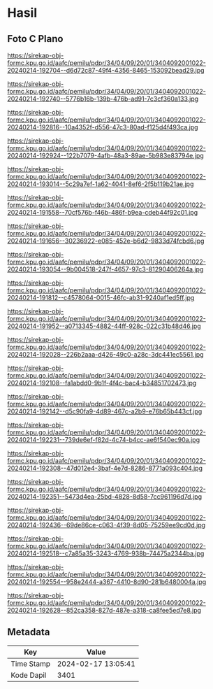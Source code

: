 # Hasil

## Foto C Plano

https://sirekap-obj-formc.kpu.go.id/aafc/pemilu/pdpr/34/04/09/20/01/3404092001022-20240214-192704--d6d72c87-49f4-4356-8465-153092bead29.jpg

https://sirekap-obj-formc.kpu.go.id/aafc/pemilu/pdpr/34/04/09/20/01/3404092001022-20240214-192740--5776b16b-139b-476b-ad91-7c3cf360a133.jpg

https://sirekap-obj-formc.kpu.go.id/aafc/pemilu/pdpr/34/04/09/20/01/3404092001022-20240214-192816--10a4352f-d556-47c3-80ad-f125d4f493ca.jpg

https://sirekap-obj-formc.kpu.go.id/aafc/pemilu/pdpr/34/04/09/20/01/3404092001022-20240214-192924--122b7079-4afb-48a3-89ae-5b983e83794e.jpg

https://sirekap-obj-formc.kpu.go.id/aafc/pemilu/pdpr/34/04/09/20/01/3404092001022-20240214-193014--5c29a7ef-1a62-4041-8ef6-2f5b119b21ae.jpg

https://sirekap-obj-formc.kpu.go.id/aafc/pemilu/pdpr/34/04/09/20/01/3404092001022-20240214-191558--70cf576b-f46b-486f-b9ea-cdeb44f92c01.jpg

https://sirekap-obj-formc.kpu.go.id/aafc/pemilu/pdpr/34/04/09/20/01/3404092001022-20240214-191656--30236922-e085-452e-b6d2-9833d74fcbd6.jpg

https://sirekap-obj-formc.kpu.go.id/aafc/pemilu/pdpr/34/04/09/20/01/3404092001022-20240214-193054--9b004518-247f-4657-97c3-81290406264a.jpg

https://sirekap-obj-formc.kpu.go.id/aafc/pemilu/pdpr/34/04/09/20/01/3404092001022-20240214-191812--c4578064-0015-46fc-ab31-9240af1ed5ff.jpg

https://sirekap-obj-formc.kpu.go.id/aafc/pemilu/pdpr/34/04/09/20/01/3404092001022-20240214-191952--a0713345-4882-44ff-928c-022c31b48d46.jpg

https://sirekap-obj-formc.kpu.go.id/aafc/pemilu/pdpr/34/04/09/20/01/3404092001022-20240214-192028--226b2aaa-d426-49c0-a28c-3dc441ec5561.jpg

https://sirekap-obj-formc.kpu.go.id/aafc/pemilu/pdpr/34/04/09/20/01/3404092001022-20240214-192108--fa1abdd0-9b1f-4f4c-bac4-b34851702473.jpg

https://sirekap-obj-formc.kpu.go.id/aafc/pemilu/pdpr/34/04/09/20/01/3404092001022-20240214-192142--d5c90fa9-4d89-467c-a2b9-e76b65b443cf.jpg

https://sirekap-obj-formc.kpu.go.id/aafc/pemilu/pdpr/34/04/09/20/01/3404092001022-20240214-192231--739de6ef-f82d-4c74-b4cc-ae6f540ec90a.jpg

https://sirekap-obj-formc.kpu.go.id/aafc/pemilu/pdpr/34/04/09/20/01/3404092001022-20240214-192308--47d012e4-3baf-4e7d-8286-8771a093c404.jpg

https://sirekap-obj-formc.kpu.go.id/aafc/pemilu/pdpr/34/04/09/20/01/3404092001022-20240214-192351--5473d4ea-25bd-4828-8d58-7cc961196d7d.jpg

https://sirekap-obj-formc.kpu.go.id/aafc/pemilu/pdpr/34/04/09/20/01/3404092001022-20240214-192436--69de86ce-c063-4f39-8d05-75259ee9cd0d.jpg

https://sirekap-obj-formc.kpu.go.id/aafc/pemilu/pdpr/34/04/09/20/01/3404092001022-20240214-192518--c7a85a35-3243-4769-938b-74475a2344ba.jpg

https://sirekap-obj-formc.kpu.go.id/aafc/pemilu/pdpr/34/04/09/20/01/3404092001022-20240214-192554--958e2444-a367-4410-8d90-281b6480004a.jpg

https://sirekap-obj-formc.kpu.go.id/aafc/pemilu/pdpr/34/04/09/20/01/3404092001022-20240214-192628--852ca358-827d-487e-a318-ca8fee5ed7e8.jpg


## Metadata

| Key        | Value               |
| ---------- | ------------------- |
| Time Stamp | 2024-02-17 13:05:41 |
| Kode Dapil | 3401                |



